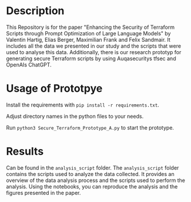 # Description

This Repository is for the paper "Enhancing the Security of Terraform Scripts through Prompt Optimization of Large Language Models" by Valentin Hartig, Elias Berger, Maximilian Frank and Felix Sandmair.
It includes all the data we presented in our study and the scripts that were used to analyse this data.
Additionally, there is our research prototyp for generating secure Terraform scripts by using Auqasecuritys tfsec and OpenAIs ChatGPT.


# Usage of Prototpye

Install the requirements with `pip install -r requirements.txt`.

Adjust directory names in the python files to your needs.

Run `python3 Secure_Terraform_Prototype_A.py` to start the prototype.

# Results

Can be found in the `analysis_script` folder. The `analysis_script` folder contains the scripts used to analyze the data collected. It provides an overview of the data analysis process and the scripts used to perform the analysis. Using the notebooks, you can reproduce the analysis and the figures presented in the paper.